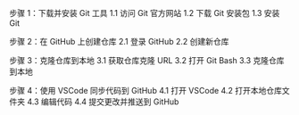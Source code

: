 步骤 1：下载并安装 Git 工具
  1.1 访问 Git 官方网站
  1.2 下载 Git 安装包
  1.3 安装 Git

步骤 2：在 GitHub 上创建仓库
  2.1 登录 GitHub
  2.2 创建新仓库

步骤 3：克隆仓库到本地
  3.1 获取仓库克隆 URL
  3.2 打开 Git Bash
  3.3 克隆仓库到本地

步骤 4：使用 VSCode 同步代码到 GitHub
  4.1 打开 VSCode
  4.2 打开本地仓库文件夹
  4.3 编辑代码
  4.4 提交更改并推送到 GitHub
